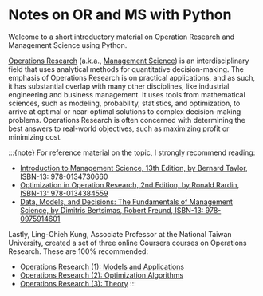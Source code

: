 # Notes on OR and MS with Python

Welcome to a short introductory material on Operation Research and Management Science using Python.

[Operations Research](https://en.wikipedia.org/wiki/Operations_research) (a.k.a., [Management Science](https://en.wikipedia.org/wiki/Management_science)) is an interdisciplinary field that uses analytical methods for quantitative decision-making. The emphasis of Operations Research is on practical applications, and as such, it has substantial overlap with many other disciplines, like industrial engineering and business management. It uses tools from mathematical sciences, such as modeling, probability, statistics, and optimization, to arrive at optimal or near-optimal solutions to complex decision-making problems. Operations Research is often concerned with determining the best answers to real-world objectives, such as maximizing profit or minimizing cost.

:::{note}
For reference material on the topic, I strongly recommend reading:
* [Introduction to Management Science, 13th Edition, by Bernard Taylor, ISBN-13: 978-0134730660](https://www.amazon.com/Introduction-Management-Science-Whats-Operations/dp/0134730666)
* [Optimization in Operation Research, 2nd Edition, by Ronald Rardin, ISBN-13: 978-0134384559](https://www.amazon.com/Optimization-Operations-Research-Ronald-Rardin/dp/0134384555/ref=tmm_hrd_swatch_0?_encoding=UTF8&qid=1639675261&sr=1-1)
* [Data, Models, and Decisions: The Fundamentals of Management Science, by Dimitris Bertsimas, Robert Freund, ISBN-13: 978-0975914601](https://www.amazon.com/Data-Models-Decisions-Fundamentals-Management/dp/097591460X/ref=sr_1_1?keywords=Data%2C+Models%2C+and+Decisions%3A+The+Fundamentals+of+Management+Science%2C+by+Dimitris+Bertsimas%2C+Robert+Freund%2C+ISBN-13%3A+978-0975914601&qid=1639675286&s=books&sr=1-1)

Lastly, Ling-Chieh Kung, Associate Professor at the National Taiwan University, created a set of three online Coursera courses on Operations Research. These are 100% recommended:
* [Operations Research (1): Models and Applications](https://www.coursera.org/learn/operations-research-modeling)
* [Operations Research (2): Optimization Algorithms](https://www.coursera.org/learn/operations-research-algorithms)
* [Operations Research (3): Theory](https://www.coursera.org/learn/operations-research-theory)
:::

<!---
:::{note}
Here is a note!
:::

And here is a code block:

```
e = mc^2
```
--->
